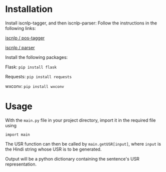 # Installation

Install iscnlp-tagger, and then iscnlp-parser:
Follow the instructions in the following links:

[iscnlp / pos-tagger](https://bitbucket.org/iscnlp/pos-tagger/src/master/)

[iscnlp / parser](https://bitbucket.org/iscnlp/parser/src/master/)

Install the following packages:

Flask: ```pip install flask```

Requests: ```pip install requests```

wxconv: ```pip install wxconv```

# Usage

With the `main.py` file in your project directory, import it in the required file using

```import main```

The USR function can then be called by `main.getUSR[input]`, where `input` is the Hindi string whose USR is to be generated.

Output will be a python dictionary containing the sentence's USR representation.
